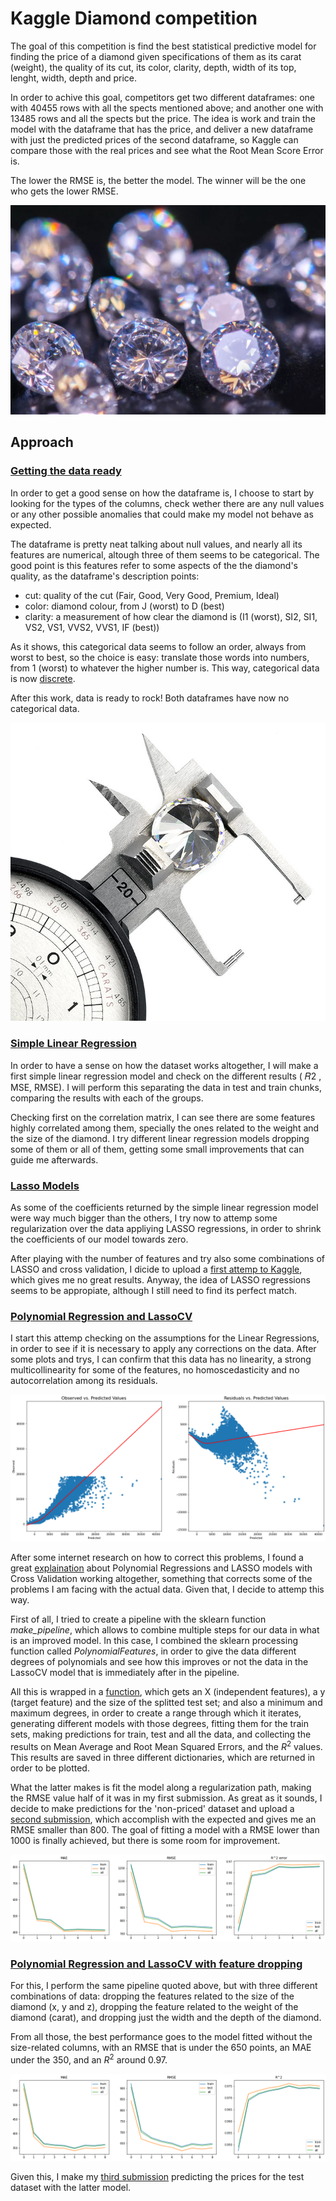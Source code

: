 # Kaggle Diamond competition   

The goal of this competition is find the best statistical predictive model for finding the price of a diamond given specifications of them as its carat (weight), the quality of its cut, its color, clarity, depth, width of its top, lenght, width, depth and price. 

In order to achive this goal, competitors get two different dataframes: one with 40455 rows with all the spects mentioned above; and another one with 13485 rows and all the spects but the price. The idea is work and train the model with the dataframe that has the price, and deliver a new dataframe with just the predicted prices of the second dataframe, so Kaggle can compare those with the real prices and see what the Root Mean Score Error is. 

The lower the RMSE is, the better the model. The winner will be the one who gets the lower RMSE.

![diamonds_1](img/close-up-of-diamonds-713874959-5b859ff346e0fb0025ece8f3.webp)

## Approach

### [Getting the data ready](https://github.com/EduOporto/ironhack-projects/blob/main/kaggle-project/data/dataset_setup.ipynb)

In order to get a good sense on how the dataframe is, I choose to start by looking for the types of the columns, check wether there are any null values or any other possible anomalies that could make my model not behave as expected.

The dataframe is pretty neat talking about null values, and nearly all its features are numerical, altough three of them seems to be categorical. The good point is this features refer to some aspects of the the diamond's quality, as the dataframe's description points:

 - cut: quality of the cut (Fair, Good, Very Good, Premium, Ideal)
 - color: diamond colour, from J (worst) to D (best)
 - clarity: a measurement of how clear the diamond is (I1 (worst), SI2, SI1, VS2, VS1, VVS2, VVS1, IF (best))

As it shows, this categorical data seems to follow an order, always from worst to best, so the choice is easy: translate those words into numbers, from 1 (worst) to whatever the higher number is. This way, categorical data is now [discrete](https://github.com/EduOporto/ironhack-projects/tree/main/kaggle-project/models_with_categoricals/data). 

After this work, data is ready to rock! Both dataframes have now no categorical data.

![diamonds_2](img/Measuring-diamond-size-730x692.jpg)

### [Simple Linear Regression](https://github.com/EduOporto/ironhack-projects/tree/main/kaggle-project/models_with_categoricals/simple_linear_reg)

In order to have a sense on how the dataset works altogether, I will make a first simple linear regression model and check on the different results ( 𝑅2 , MSE, RMSE). I will perform this separating the data in test and train chunks, comparing the results with each of the groups.

Checking first on the correlation matrix, I can see there are some features highly correlated among them, specially the ones related to the weight and the size of the diamond. I try different linear regression models dropping some of them or all of them, getting some small improvements that can guide me afterwards.

### [Lasso Models](https://github.com/EduOporto/ironhack-projects/tree/main/kaggle-project/models_with_categoricals/lasso_models)

As some of the coefficients returned by the simple linear regression model were way much bigger than the others, I try now to attemp some regularization over the data appliying LASSO regressions, in order to shrink the coefficients of our model towards zero.

After playing with the number of features and try also some combinations of LASSO and cross validation, I dicide to upload a [first attemp to Kaggle](https://github.com/EduOporto/ironhack-projects/blob/main/kaggle-project/models_with_categoricals/submissions/submission.csv), which gives me no great results. Anyway, the idea of LASSO regressions seems to be appropiate, although I still need to find its perfect match.

### [Polynomial Regression and LassoCV](https://github.com/EduOporto/ironhack-projects/blob/main/kaggle-project/models_with_categoricals/polynomial_regr/polynomial_regr.ipynb)

I start this attemp checking on the assumptions for the Linear Regressions, in order to see if it is necessary to apply any corrections on the data. After some plots and trys, I can confirm that this data has no linearity, a strong multicollinearity for some of the features, no homoscedasticity and no autocorrelation among its residuals.

![linearity](img/linearity.png)

After some internet research on how to correct this problems, I found a great [explaination](https://towardsdatascience.com/machine-learning-with-python-easy-and-robust-method-to-fit-nonlinear-data-19e8a1ddbd49) about Polynomial Regressions and LASSO models with Cross Validation working altogether, something that corrects some of the problems I am facing with the actual data. Given that, I decide to attemp this way.

First of all, I tried to create a pipeline with the sklearn function *make_pipeline*, which allows to combine multiple steps for our data in what is an improved model. In this case, I combined the sklearn processing function called *PolynomialFeatures*, in order to give the data different degrees of polynomials and see how this improves or not the data in the LassoCV model that is immediately after in the pipeline. 

All this is wrapped in a [function](https://github.com/EduOporto/ironhack-projects/blob/main/kaggle-project/models_with_categoricals/polynomial_regr/poly_lasso_cv.py), which gets an X (independent features), a y (target feature) and the size of the splitted test set; and also a minimum and maximum degrees, in order to create a range through which it iterates, generating different models with those degrees, fitting them for the train sets, making predictions for train, test and all the data, and collecting the results on Mean Average and Root Mean Squared Errors, and the $R^2$ values. This results are saved in three different dictionaries, which are returned in order to be plotted.

What the latter makes is fit the model along a regularization path, making the RMSE value half of it was in my first submission. As great as it sounds, I decide to make predictions for the 'non-priced' dataset and upload a [second submission](https://github.com/EduOporto/ironhack-projects/blob/main/kaggle-project/models_with_categoricals/submissions/poly_lasso_sub1.csv), which accomplish with the expected and gives me an RMSE smaller than 800. The goal of fitting a model with a RMSE lower than 1000 is finally achieved, but there is some room for improvement.

![pipeline_1](img/pipeline_1.png)

### [Polynomial Regression and LassoCV with feature dropping](https://github.com/EduOporto/ironhack-projects/blob/main/kaggle-project/models_with_categoricals/polynomial_regr/polynomial_regr_drop.ipynb)

For this, I perform the same pipeline quoted above, but with three different combinations of data: dropping the features related to the size of the diamond (x, y and z), dropping the feature related to the weight of the diamond (carat), and dropping just the width and the depth of the diamond. 

From all those, the best performance goes to the model fitted without the size-related columns, with an RMSE that is under the 650 points, an MAE under the 350, and an $R^2$ around 0.97.

![pipeline_2](img/pipeline_2.png)

Given this, I make my [third submission](https://github.com/EduOporto/ironhack-projects/blob/main/kaggle-project/models_with_categoricals/submissions/poly_lasso_sub_drop.csv) predicting the prices for the test dataset with the latter model.






